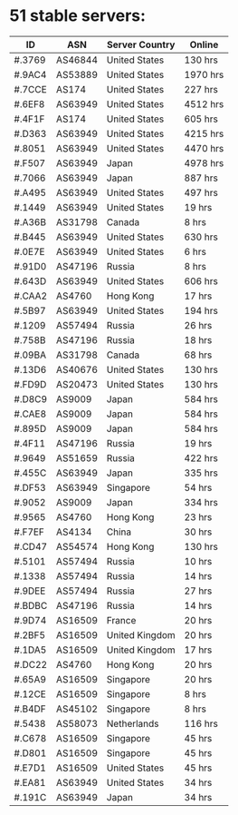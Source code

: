 # 51 stable servers:

| ID | ASN | Server Country | Online |
| ------ | ------ | ------ | ------ |
| #.3769 | AS46844 | United States | 130 hrs |
| #.9AC4 | AS53889 | United States | 1970 hrs |
| #.7CCE | AS174 | United States | 227 hrs |
| #.6EF8 | AS63949 | United States | 4512 hrs |
| #.4F1F | AS174 | United States | 605 hrs |
| #.D363 | AS63949 | United States | 4215 hrs |
| #.8051 | AS63949 | United States | 4470 hrs |
| #.F507 | AS63949 | Japan | 4978 hrs |
| #.7066 | AS63949 | Japan | 887 hrs |
| #.A495 | AS63949 | United States | 497 hrs |
| #.1449 | AS63949 | United States | 19 hrs |
| #.A36B | AS31798 | Canada | 8 hrs |
| #.B445 | AS63949 | United States | 630 hrs |
| #.0E7E | AS63949 | United States | 6 hrs |
| #.91D0 | AS47196 | Russia | 8 hrs |
| #.643D | AS63949 | United States | 606 hrs |
| #.CAA2 | AS4760 | Hong Kong | 17 hrs |
| #.5B97 | AS63949 | United States | 194 hrs |
| #.1209 | AS57494 | Russia | 26 hrs |
| #.758B | AS47196 | Russia | 18 hrs |
| #.09BA | AS31798 | Canada | 68 hrs |
| #.13D6 | AS40676 | United States | 130 hrs |
| #.FD9D | AS20473 | United States | 130 hrs |
| #.D8C9 | AS9009 | Japan | 584 hrs |
| #.CAE8 | AS9009 | Japan | 584 hrs |
| #.895D | AS9009 | Japan | 584 hrs |
| #.4F11 | AS47196 | Russia | 19 hrs |
| #.9649 | AS51659 | Russia | 422 hrs |
| #.455C | AS63949 | Japan | 335 hrs |
| #.DF53 | AS63949 | Singapore | 54 hrs |
| #.9052 | AS9009 | Japan | 334 hrs |
| #.9565 | AS4760 | Hong Kong | 23 hrs |
| #.F7EF | AS4134 | China | 30 hrs |
| #.CD47 | AS54574 | Hong Kong | 130 hrs |
| #.5101 | AS57494 | Russia | 10 hrs |
| #.1338 | AS57494 | Russia | 14 hrs |
| #.9DEE | AS57494 | Russia | 27 hrs |
| #.BDBC | AS47196 | Russia | 14 hrs |
| #.9D74 | AS16509 | France | 20 hrs |
| #.2BF5 | AS16509 | United Kingdom | 20 hrs |
| #.1DA5 | AS16509 | United Kingdom | 17 hrs |
| #.DC22 | AS4760 | Hong Kong | 20 hrs |
| #.65A9 | AS16509 | Singapore | 20 hrs |
| #.12CE | AS16509 | Singapore | 8 hrs |
| #.B4DF | AS45102 | Singapore | 8 hrs |
| #.5438 | AS58073 | Netherlands | 116 hrs |
| #.C678 | AS16509 | Singapore | 45 hrs |
| #.D801 | AS16509 | Singapore | 45 hrs |
| #.E7D1 | AS16509 | United States | 45 hrs |
| #.EA81 | AS63949 | United States | 34 hrs |
| #.191C | AS63949 | Japan | 34 hrs |

